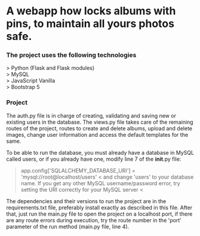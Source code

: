 <h1> A webapp how locks albums with pins, to maintain all yours photos safe. </h1>

<h3>The project uses the following technologies</h3>
  > Python (Flask and Flask modules) <br>
  > MySQL <br>
  > JavaScript Vanilla <br>
  > Bootstrap 5 <br>

<h3> Project </h3>
The auth.py file is in charge of creating, validating and saving new or existing users in the database.
The views.py file takes care of the remaining routes of the project, routes to create and delete albums, upload and delete images, change user information and access the default templates for the same.

To be able to run the database, you must already have a database in MySQL called users, or if you already have one, modify line 7 of the __init__.py file:
> app.config['SQLALCHEMY_DATABASE_URI'] = 'mysql://root@localhost/users' <
and change 'users' to your database name.
> If you get any other MySQL username/password error, try setting the URI correctly for your MySQL server <

The dependencies and their versions to run the project are in the requirements.txt file, preferably install exactly as described in this file. After that, just run the main.py file to open the project on a localhost port, if there are any route errors during execution, try the route number in the 'port' parameter of the run method (main.py file, line 4).

